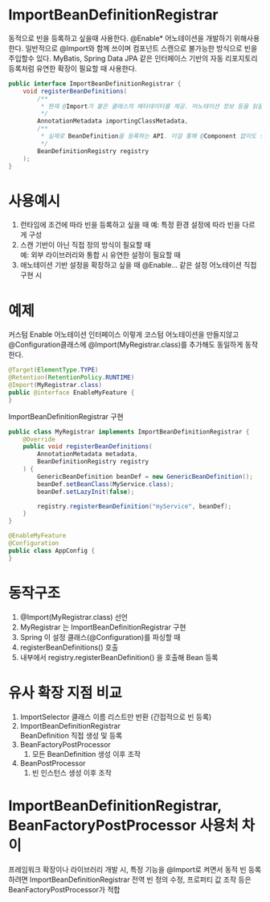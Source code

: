 # ImportBeanDefinitionRegistrar
동적으로 빈을 등록하고 싶을때 사용한다. @Enable* 어노테이션을 개발하기 위해사용한다.
일반적으로 @Import와 함께 쓰이며 컴포넌트 스캔으로 불가능한 방식으로 빈을 주입할수 있다. 
MyBatis, Spring Data JPA 같은 인터페이스 기반의 자동 리포지토리 등록처럼 유연한 확장이 필요할 때 사용한다.

```java
public interface ImportBeanDefinitionRegistrar {
    void registerBeanDefinitions(
        /**
         * 현재 @Import가 붙은 클래스의 메타데이터를 제공. 어노테이션 정보 등을 읽을 수 있음.
         */
        AnnotationMetadata importingClassMetadata,
        /**
         * 실제로 BeanDefinition을 등록하는 API. 이걸 통해 @Component 없이도 빈을 등록할 수 있음.
         */        
        BeanDefinitionRegistry registry
    );
}
```

# 사용예시
1. 런타임에 조건에 따라 빈을 등록하고 싶을 때	
    예: 특정 환경 설정에 따라 빈을 다르게 구성
1. 스캔 기반이 아닌 직접 정의 방식이 필요할 때	
    예: 외부 라이브러리와 통합 시 유연한 설정이 필요할 때
1. 애노테이션 기반 설정을 확장하고 싶을 때	@Enable... 같은 설정 어노테이션 직접 구현 시

# 예제 
커스텀 Enable 어노테이션 인터페이스
이렇게 코스텀 어노테이션을 만들지않고 @Configuration클래스에 @Import(MyRegistrar.class)를 추가해도 동일하게 동작한다.
```java
@Target(ElementType.TYPE)
@Retention(RetentionPolicy.RUNTIME)
@Import(MyRegistrar.class)
public @interface EnableMyFeature {
}
```

 ImportBeanDefinitionRegistrar 구현
```java
public class MyRegistrar implements ImportBeanDefinitionRegistrar {
    @Override
    public void registerBeanDefinitions(
        AnnotationMetadata metadata,
        BeanDefinitionRegistry registry
    ) {
        GenericBeanDefinition beanDef = new GenericBeanDefinition();
        beanDef.setBeanClass(MyService.class);
        beanDef.setLazyInit(false);

        registry.registerBeanDefinition("myService", beanDef);
    }
}
```

```java
@EnableMyFeature
@Configuration
public class AppConfig {
}
```

# 동작구조 
1. @Import(MyRegistrar.class) 선언
2. MyRegistrar 는 ImportBeanDefinitionRegistrar 구현
3. Spring 이 설정 클래스(@Configuration)를 파싱할 때
4. registerBeanDefinitions() 호출
5. 내부에서 registry.registerBeanDefinition() 을 호출해 Bean 등록

# 유사 확장 지점 비교
1. ImportSelector
    클래스 이름 리스트만 반환 (간접적으로 빈 등록)
1. ImportBeanDefinitionRegistrar	
    BeanDefinition 직접 생성 및 등록
1. BeanFactoryPostProcessor	
    1. 모든 BeanDefinition 생성 이후 조작
1. BeanPostProcessor	
    1. 빈 인스턴스 생성 이후 조작

# ImportBeanDefinitionRegistrar, BeanFactoryPostProcessor 사용처 차이 

프레임워크 확장이나 라이브러리 개발 시, 특정 기능을 @Import로 켜면서 동적 빈 등록하려면 ImportBeanDefinitionRegistrar
전역 빈 정의 수정, 프로퍼티 값 조작 등은 BeanFactoryPostProcessor가 적합